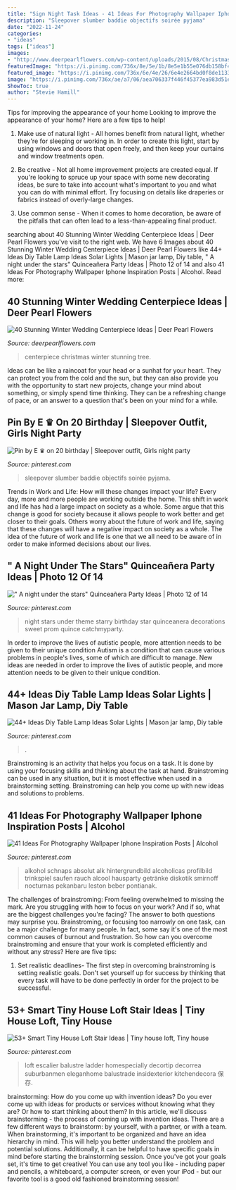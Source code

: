 ```yaml
---
title: "Sign Night Task Ideas - 41 Ideas For Photography Wallpaper Iphone Inspiration Posts"
description: "Sleepover slumber baddie objectifs soirée pyjama"
date: "2022-11-24"
categories:
- "ideas"
tags: ["ideas"]
images:
- "http://www.deerpearlflowers.com/wp-content/uploads/2015/08/Christmas-tree-wedding-centerpiece.jpg"
featuredImage: "https://i.pinimg.com/736x/8e/5e/1b/8e5e1b55e076db158bf49eb3e4d37a8a.jpg"
featured_image: "https://i.pinimg.com/736x/6e/4e/26/6e4e2664bd0f8de11339fea44e6ff6ef.jpg"
image: "https://i.pinimg.com/736x/ae/a7/06/aea706337f446f45377ea983d51e82b8.jpg"
ShowToc: true
author: "Stevie Hamill"
---
```



Tips for improving the appearance of your home
Looking to improve the appearance of your home? Here are a few tips to help!
1. Make use of natural light - All homes benefit from natural light, whether they're for sleeping or working in. In order to create this light, start by using windows and doors that open freely, and then keep your curtains and window treatments open.

2. Be creative - Not all home improvement projects are created equal. If you're looking to spruce up your space with some new decorating ideas, be sure to take into account what's important to you and what you can do with minimal effort. Try focusing on details like draperies or fabrics instead of overly-large changes.

3. Use common sense - When it comes to home decoration, be aware of the pitfalls that can often lead to a less-than-appealing final product.

	

		
searching about 40 Stunning Winter Wedding Centerpiece Ideas | Deer Pearl Flowers you've visit to the right web. We have 6 Images about 40 Stunning Winter Wedding Centerpiece Ideas | Deer Pearl Flowers like 44+ Ideas Diy Table Lamp Ideas Solar Lights | Mason jar lamp, Diy table, &quot; A night under the stars&quot; Quinceañera Party Ideas | Photo 12 of 14 and also 41 Ideas For Photography Wallpaper Iphone Inspiration Posts | Alcohol. Read more:
		
    
## 40 Stunning Winter Wedding Centerpiece Ideas | Deer Pearl Flowers

<img loading=lazy src="http://www.deerpearlflowers.com/wp-content/uploads/2015/08/Christmas-tree-wedding-centerpiece.jpg" onerror="this.onerror=null;this.src='https://tse1.mm.bing.net/th?id=OIP.L1yYtp9i0QgwF3N9oIzyqgHaLH&amp;pid=15.1';" alt="40 Stunning Winter Wedding Centerpiece Ideas | Deer Pearl Flowers">

_Source: deerpearlflowers.com_

>centerpiece christmas winter stunning tree. 

	

Ideas can be like a raincoat for your head or a sunhat for your heart. They can protect you from the cold and the sun, but they can also provide you with the opportunity to start new projects, change your mind about something, or simply spend time thinking. They can be a refreshing change of pace, or an answer to a question that's been on your mind for a while.

    
## Pin By E ♛ On 20 Birthday | Sleepover Outfit, Girls Night Party

<img loading=lazy src="https://i.pinimg.com/736x/6e/4e/26/6e4e2664bd0f8de11339fea44e6ff6ef.jpg" onerror="this.onerror=null;this.src='https://tse3.mm.bing.net/th?id=OIP.2WcLLm8o0G5yBH02g5cmKwHaL0&amp;pid=15.1';" alt="Pin by E ♛ on 20 birthday | Sleepover outfit, Girls night party">

_Source: pinterest.com_

>sleepover slumber baddie objectifs soirée pyjama. 

	

Trends in Work and Life: How will these changes impact your life?
Every day, more and more people are working outside the home. This shift in work and life has had a large impact on society as a whole. Some argue that this change is good for society because it allows people to work better and get closer to their goals. Others worry about the future of work and life, saying that these changes will have a negative impact on society as a whole. The idea of the future of work and life is one that we all need to be aware of in order to make informed decisions about our lives.

    
## &quot; A Night Under The Stars&quot; Quinceañera Party Ideas | Photo 12 Of 14

<img loading=lazy src="https://i.pinimg.com/736x/19/17/70/191770bc0c9e3048408b2ccb4f4388b7.jpg" onerror="this.onerror=null;this.src='https://tse1.mm.bing.net/th?id=OIP.7VXevdaGGoZWKgZS094aBwHaLG&amp;pid=15.1';" alt="&quot; A night under the stars&quot; Quinceañera Party Ideas | Photo 12 of 14">

_Source: pinterest.com_

>night stars under theme starry birthday star quinceanera decorations sweet prom quince catchmyparty. 

	

In order to improve the lives of autistic people, more attention needs to be given to their unique condition
Autism is a condition that can cause various problems in people's lives, some of which are difficult to manage. New ideas are needed in order to improve the lives of autistic people, and more attention needs to be given to their unique condition.

    
## 44+ Ideas Diy Table Lamp Ideas Solar Lights | Mason Jar Lamp, Diy Table

<img loading=lazy src="https://i.pinimg.com/736x/8e/5e/1b/8e5e1b55e076db158bf49eb3e4d37a8a.jpg" onerror="this.onerror=null;this.src='https://tse2.mm.bing.net/th?id=OIP.dn6N3aJt5te5rkQCQEGCpwAAAA&amp;pid=15.1';" alt="44+ Ideas Diy Table Lamp Ideas Solar Lights | Mason jar lamp, Diy table">

_Source: pinterest.com_

>. 

	

Brainstroming is an activity that helps you focus on a task. It is done by using your focusing skills and thinking about the task at hand. Brainstroming can be used in any situation, but it is most effective when used in a brainstorming setting. Brainstroming can help you come up with new ideas and solutions to problems.

    
## 41 Ideas For Photography Wallpaper Iphone Inspiration Posts | Alcohol

<img loading=lazy src="https://i.pinimg.com/736x/ae/a7/06/aea706337f446f45377ea983d51e82b8.jpg" onerror="this.onerror=null;this.src='https://tse2.mm.bing.net/th?id=OIP.MHFb6tdpPx0Iv9ufqQD3YAAAAA&amp;pid=15.1';" alt="41 Ideas For Photography Wallpaper Iphone Inspiration Posts | Alcohol">

_Source: pinterest.com_

>alkohol schnaps absolut alk hintergrundbild alcoholicas profilbild trinkspiel saufen rauch alcool hausparty getränke diskotik smirnoff nocturnas pekanbaru leston beber pontianak. 

	

The challenges of brainstroming: From feeling overwhelmed to missing the mark.
Are you struggling with how to focus on your work? And if so, what are the biggest challenges you're facing? The answer to both questions may surprise you. Brainstroming, or focusing too narrowly on one task, can be a major challenge for many people. In fact, some say it's one of the most common causes of burnout and frustration. 
So how can you overcome brainstroming and ensure that your work is completed efficiently and without any stress? Here are five tips: 

1. Set realistic deadlines- The first step in overcoming brainstroming is setting realistic goals. Don't set yourself up for success by thinking that every task will have to be done perfectly in order for the project to be successful.

    
## 53+ Smart Tiny House Loft Stair Ideas | Tiny House Loft, Tiny House

<img loading=lazy src="https://i.pinimg.com/736x/3b/9f/6d/3b9f6d75cdfab16f22c10a043f788ebe.jpg" onerror="this.onerror=null;this.src='https://tse4.mm.bing.net/th?id=OIP.BaKx3sRTej3bysldboJuHAHaLE&amp;pid=15.1';" alt="53+ Smart Tiny House Loft Stair Ideas | Tiny house loft, Tiny house">

_Source: pinterest.com_

>loft escalier balustre ladder homespecially decortip decorrea suburbanmen eleganhome balustrade insidexterior kitchendecora 保存. 

	

brainstorming: How do you come up with invention ideas?
Do you ever come up with ideas for products or services without knowing what they are? Or how to start thinking about them? In this article, we'll discuss brainstorming - the process of coming up with invention ideas.
There are a few different ways to brainstorm: by yourself, with a partner, or with a team. When brainstorming, it's important to be organized and have an idea hierarchy in mind. This will help you better understand the problem and potential solutions. Additionally, it can be helpful to have specific goals in mind before starting the brainstorming session. Once you've got your goals set, it's time to get creative! You can use any tool you like - including paper and pencils, a whiteboard, a computer screen, or even your iPod - but our favorite tool is a good old fashioned brainstorming session!

